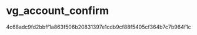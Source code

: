 vg_account_confirm
==================
4c68adc9fd2bbff1a863f506b20831397e1cdb9cf88f5405cf364b7c7b964f1c
